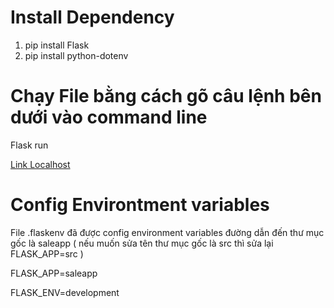 # Install Dependency
1. pip install Flask 
2. pip install python-dotenv

# Chạy File bằng cách gõ câu lệnh bên dưới vào command line
Flask run

[Link Localhost](http://127.0.0.1:5000/)

# Config Environtment variables
File .flaskenv đã được config environment variables đường dẫn đến thư mục gốc là saleapp ( nếu muốn sửa tên thư mục gốc là src thì sửa lại FLASK_APP=src )

FLASK_APP=saleapp

FLASK_ENV=development

